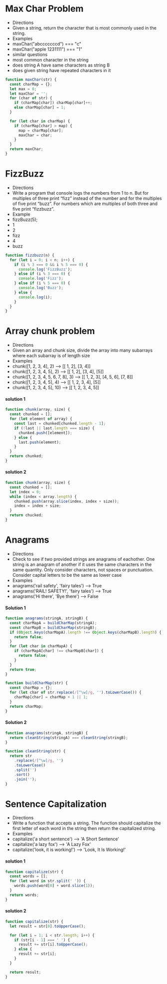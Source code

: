 # Max Char Problem

- Directions
- Given a string, return the character that is most commonly used in the string.
- Examples
- maxChar("abcccccccd") === "c"
- maxChar("apple 1231111") === "1"
- similar questions
- most common character in the string
- does string A have same characters as string B
- does given string have repeated characters in it

```javascript
function maxChar(str) {
  const charMap = {};
  let max = 0;
  let maxChar = '';
  for (char of str) {
    if (charMap[char]) charMap[char]++;
    else charMap[char] = 1;
  }

  for (let char in charMap) {
    if (charMap[char] > map) {
      map = charMap[char];
      maxChar = char;
    }
  }
  return maxChar;
}
```

# FizzBuzz

- Directions
- Write a program that console logs the numbers from 1 to n. But for multiples of three print “fizz” instead of the number and for the multiples of five print “buzz”. For numbers which are multiples of both three and five print “fizzbuzz”.
- Example
- fizzBuzz(5);
- 1
- 2
- fizz
- 4
- buzz

```javascript
function fizzbuzz(n) {
  for (let i = 0; i < n; i++) {
    if (i % 3 === 0 && i % 5 === 0) {
      console.log('FizzBuzz');
    } else if (i % 3 === 0) {
      console.log('Fizz');
    } else if (i % 5 === 0) {
      console.log('Buzz');
    } else {
      console.log(i);
    }
  }
}
```

# Array chunk problem

- Directions
- Given an array and chunk size, divide the array into many subarrays where each subarray is of length size
- Examples
- chunk([1, 2, 3, 4], 2) --> [[ 1, 2], [3, 4]]
- chunk([1, 2, 3, 4, 5], 2) --> [[ 1, 2], [3, 4], [5]]
- chunk([1, 2, 3, 4, 5, 6, 7, 8], 3) --> [[ 1, 2, 3], [4, 5, 6], [7, 8]]
- chunk([1, 2, 3, 4, 5], 4) --> [[ 1, 2, 3, 4], [5]]
- chunk([1, 2, 3, 4, 5], 10) --> [[ 1, 2, 3, 4, 5]]

#### solution 1

```javascript
function chunk(array, size) {
  const chunked = [];
  for (let element of array) {
    const last = chunked[chunked.length - 1];
    if (!last || last.length === size) {
      chunked.push([element]);
    } else {
      last.push(element);
    }
  }
  return chunked;
}
```

#### solution 2

```javascript
function chunk(array, size) {
  const chunked = [];
  let index = 0;
  while (index < array.length) {
    chunked.push(array.slice(index, index + size));
    index = index + size;
  }
  return chucked;
}
```

# Anagrams

- Directions
- Check to see if two provided strings are anagrams of eachother. One string is an anagram of another if it uses the same characters in the same quantity. Only consider characters, not spaces or punctuation. Consider capital letters to be the same as lower case
- Examples
- anagrams('rail safety', 'fairy tales') --> True
- anagrams('RAIL! SAFETY!', 'fairy tales') --> True
- anagrams('Hi there', 'Bye there') --> False

#### Solution 1

```javascript
function anagrams(stringA, stringB) {
  const charMapA = buildCharMap(stringA);
  const charMapB = buildCharMap(stringB);
  if (Object.keys(charMapA).length !== Object.keys(charMapB).length) {
    return false;
  }
  for (let char in charMapA) {
    if (charMapA[char] !== charMapB[char]) {
      return false;
    }
  }
  return true;
}

function buildCharMap(str) {
  const charMap = {};
  for (let char of str.replace(/[^\w]/g, '').toLowerCase()) {
    charMap[char] = charMap + 1 || 1;
  }
  return charMap;
}
```

#### Solution 2

```javascript
function anagrams(stringA, stringB) {
  return cleanString(stringA) === cleanString(stringB);
}

function cleanString(str) {
  return str
    .replace(/[^\w]/g, '')
    .toLowerCase()
    .split('')
    .sort()
    .join('');
}
```

# Sentence Capitalization

- Directions
- Write a function that accepts a string. The function should capitalize the first letter of each word in the string then return the capitalized string.
- Examples
- capitalize('a short sentence') --> 'A Short Sentence'
- capitalize('a lazy fox') --> 'A Lazy Fox'
- capitalize('look, it is working!') --> 'Look, It Is Working!'

#### solution 1

```javascript
function capitalize(str) {
  const words = [];
  for (let word in str.split(' ')) {
    words.push(word[0] + word.slice(1));
  }
  return words;
}
```

#### solution 2

```javascript
function capitalize(str) {
  let result = str[0].toUpperCase();

  for (let i = 1; i < str.length; i++) {
    if (str[i - 1] === ' ') {
      result += str[i].toUpperCase();
    } else {
      result += str[i];
    }
  }

  return result;
}
```
